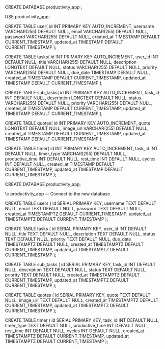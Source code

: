 
CREATE DATABASE productivity_app ;

USE productivity_app;

CREATE TABLE user(
id INT PRIMARY KEY AUTO_INCREMENT,
username VARCHAR(255) DEFAULT NULL,
email VARCHAR(255) DEFAULT NULL,
password VARCHAR(255) DEFAULT NULL,
created_at TIMESTAMP DEFAULT CURRENT_TIMESTAMP,
updated_at TIMESTAMP DEFAULT CURRENT_TIMESTAMP
);

CREATE TABLE tasks(
id INT PRIMARY KEY AUTO_INCREMENT,
user_id INT DEFAULT NULL,
title VARCHAR(255) DEFAULT NULL,
description LONGTEXT DEFAULT NULL,
status VARCHAR(255) DEFAULT NULL,
priority VARCHAR(255) DEFAULT NULL,
due_date TIMESTAMP DEFAULT NULL,
created_at TIMESTAMP DEFAULT CURRENT_TIMESTAMP,
updated_at TIMESTAMP DEFAULT CURRENT_TIMESTAMP
);

CREATE TABLE sub_tasks(
id INT PRIMARY KEY AUTO_INCREMENT,
task_id INT DEFAULT NULL,
description LONGTEXT DEFAULT NULL,
status VARCHAR(255) DEFAULT NULL,
priority VARCHAR(255) DEFAULT NULL,
created_at TIMESTAMP DEFAULT CURRENT_TIMESTAMP,
updated_at TIMESTAMP DEFAULT CURRENT_TIMESTAMP
);

CREATE TABLE quotes(
id INT PRIMARY KEY AUTO_INCREMENT,
quote LONGTEXT DEFAULT NULL,
image_url VARCHAR(255) DEFAULT NULL,
created_at TIMESTAMP DEFAULT CURRENT_TIMESTAMP,
updated_at TIMESTAMP DEFAULT CURRENT_TIMESTAMP
);

CREATE TABLE timer(
id INT PRIMARY KEY AUTO_INCREMENT,
task_id INT DEFAULT NULL,
timer_type VARCHAR(255) DEFAULT NULL,
productive_time INT DEFAULT NULL,
rest_time INT DEFAULT NULL,
cycles INT DEFAULT NULL,
created_at TIMESTAMP DEFAULT CURRENT_TIMESTAMP,
updated_at TIMESTAMP DEFAULT CURRENT_TIMESTAMP
);





CREATE DATABASE productivity_app;

\c productivity_app -- Connect to the new database

CREATE TABLE users (
    id SERIAL PRIMARY KEY,
    username TEXT DEFAULT NULL,
    email TEXT DEFAULT NULL,
    password TEXT DEFAULT NULL,
    created_at TIMESTAMPTZ DEFAULT CURRENT_TIMESTAMP,
    updated_at TIMESTAMPTZ DEFAULT CURRENT_TIMESTAMP
);

CREATE TABLE tasks (
    id SERIAL PRIMARY KEY,
    user_id INT DEFAULT NULL,
    title TEXT DEFAULT NULL,
    description TEXT DEFAULT NULL,
    status TEXT DEFAULT NULL,
    priority TEXT DEFAULT NULL,
    due_date TIMESTAMPTZ DEFAULT NULL,
    created_at TIMESTAMPTZ DEFAULT CURRENT_TIMESTAMP,
    updated_at TIMESTAMPTZ DEFAULT CURRENT_TIMESTAMP
);

CREATE TABLE sub_tasks (
    id SERIAL PRIMARY KEY,
    task_id INT DEFAULT NULL,
    description TEXT DEFAULT NULL,
    status TEXT DEFAULT NULL,
    priority TEXT DEFAULT NULL,
    created_at TIMESTAMPTZ DEFAULT CURRENT_TIMESTAMP,
    updated_at TIMESTAMPTZ DEFAULT CURRENT_TIMESTAMP
);

CREATE TABLE quotes (
    id SERIAL PRIMARY KEY,
    quote TEXT DEFAULT NULL,
    image_url TEXT DEFAULT NULL,
    created_at TIMESTAMPTZ DEFAULT CURRENT_TIMESTAMP,
    updated_at TIMESTAMPTZ DEFAULT CURRENT_TIMESTAMP
);

CREATE TABLE timer (
    id SERIAL PRIMARY KEY,
    task_id INT DEFAULT NULL,
    timer_type TEXT DEFAULT NULL,
    productive_time INT DEFAULT NULL,
    rest_time INT DEFAULT NULL,
    cycles INT DEFAULT NULL,
    created_at TIMESTAMPTZ DEFAULT CURRENT_TIMESTAMP,
    updated_at TIMESTAMPTZ DEFAULT CURRENT_TIMESTAMP
);
